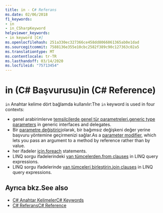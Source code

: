 ```yaml
---
title: in - C# Referans
ms.date: 02/06/2018
f1_keywords:
- in
- in_CSharpKeyword
helpviewer_keywords:
- in keyword [C#]
ms.openlocfilehash: 251a330ec327366ce458dd8066061365ab0e1dad
ms.sourcegitcommit: 7588136e355e10cbc2582f389c90c127363c02a5
ms.translationtype: MT
ms.contentlocale: tr-TR
ms.lasthandoff: 03/14/2020
ms.locfileid: "75713454"
---
```

# <a name="in-c-reference"></a><span data-ttu-id="36168-102">in (C# Başvurusu)</span><span class="sxs-lookup"><span data-stu-id="36168-102">in (C# Reference)</span></span>

<span data-ttu-id="36168-103">`in` Anahtar kelime dört bağlamda kullanılır:</span><span class="sxs-lookup"><span data-stu-id="36168-103">The `in` keyword is used in four contexts:</span></span>  
  
- <span data-ttu-id="36168-104">genel arabirimlerve [temsilcilerde genel tür parametreleri.](in-generic-modifier.md)</span><span class="sxs-lookup"><span data-stu-id="36168-104">[generic type parameters](in-generic-modifier.md) in generic interfaces and delegates.</span></span>
- <span data-ttu-id="36168-105">Bir [parametre değiştirici](in-parameter-modifier.md)olarak, bir bağımsız değişkeni değer yerine başvuru yöntemine geçirmenizi sağlar.</span><span class="sxs-lookup"><span data-stu-id="36168-105">As a [parameter modifier](in-parameter-modifier.md), which lets you pass an argument to a method by reference rather than by value.</span></span>
- <span data-ttu-id="36168-106">her ifadeler [için.](foreach-in.md)</span><span class="sxs-lookup"><span data-stu-id="36168-106">[foreach](foreach-in.md) statements.</span></span>
- <span data-ttu-id="36168-107">LINQ sorgu ifadelerindeki [yan tümcelerden.](from-clause.md)</span><span class="sxs-lookup"><span data-stu-id="36168-107">[from clauses](from-clause.md) in LINQ query expressions.</span></span>
- <span data-ttu-id="36168-108">LINQ sorgu ifadelerinde [yan tümceleri birleştirin.](join-clause.md)</span><span class="sxs-lookup"><span data-stu-id="36168-108">[join clauses](join-clause.md) in LINQ query expressions.</span></span>
  
## <a name="see-also"></a><span data-ttu-id="36168-109">Ayrıca bkz.</span><span class="sxs-lookup"><span data-stu-id="36168-109">See also</span></span>

- [<span data-ttu-id="36168-110">C# Anahtar Kelimeler</span><span class="sxs-lookup"><span data-stu-id="36168-110">C# Keywords</span></span>](index.md)
- [<span data-ttu-id="36168-111">C# Referans</span><span class="sxs-lookup"><span data-stu-id="36168-111">C# Reference</span></span>](../index.md)
